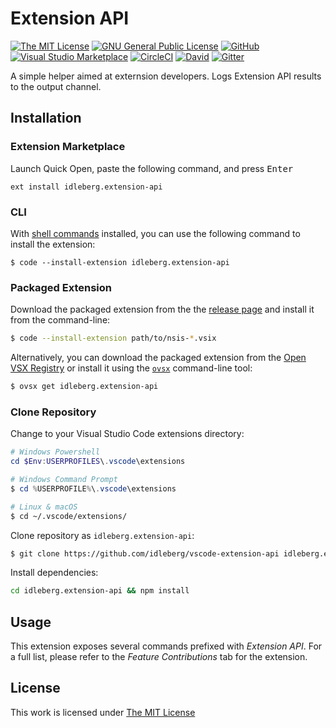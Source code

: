 # Extension API

[![The MIT License](https://flat.badgen.net/badge/license/MIT/orange)](http://opensource.org/licenses/MIT)
[![GNU General Public License](https://flat.badgen.net/badge/license/GPL%20v2/orange)](http://www.gnu.org/licenses/gpl-2.0.html)
[![GitHub](https://flat.badgen.net/github/release/idleberg/vscode-extension-api)](https://github.com/idleberg/vscode-extension-api/releases)
[![Visual Studio Marketplace](https://vsmarketplacebadge.apphb.com/installs-short/idleberg.extension-api.svg?style=flat-square)](https://marketplace.visualstudio.com/items?itemName=idleberg.extension-api)
[![CircleCI](https://flat.badgen.net/circleci/github/idleberg/vscode-extension-api)](https://circleci.com/gh/idleberg/vscode-extension-api)
[![David](https://flat.badgen.net/david/dep/idleberg/vscode-extension-api)](https://david-dm.org/idleberg/vscode-extension-api)
[![Gitter](https://flat.badgen.net/badge/chat/on%20gitter/ff69b4)](https://gitter.im/NSIS-Dev/vscode)

A simple helper aimed at externsion developers. Logs Extension API results to the output channel.

## Installation

### Extension Marketplace

Launch Quick Open, paste the following command, and press <kbd>Enter</kbd>

`ext install idleberg.extension-api`

### CLI

With [shell commands](https://code.visualstudio.com/docs/editor/command-line) installed, you can use the following command to install the extension:

`$ code --install-extension idleberg.extension-api`

### Packaged Extension

Download the packaged extension from the the [release page](https://github.com/idleberg/vscode-extension-api/releases) and install it from the command-line:

```bash
$ code --install-extension path/to/nsis-*.vsix
```

Alternatively, you can download the packaged extension from the [Open VSX Registry](https://open-vsx.org/) or install it using the [`ovsx`](https://www.npmjs.com/package/ovsx) command-line tool:

```bash
$ ovsx get idleberg.extension-api
```

### Clone Repository

Change to your Visual Studio Code extensions directory:

```powershell
# Windows Powershell
cd $Env:USERPROFILES\.vscode\extensions

# Windows Command Prompt
$ cd %USERPROFILE%\.vscode\extensions
```

```bash
# Linux & macOS
$ cd ~/.vscode/extensions/
```

Clone repository as `idleberg.extension-api`:

```bash
$ git clone https://github.com/idleberg/vscode-extension-api idleberg.extension-api
```

Install dependencies:

```bash
cd idleberg.extension-api && npm install
```

## Usage

This extension exposes several commands prefixed with *Extension API*. For a full list, please refer to the *Feature Contributions* tab for the extension.

## License

This work is licensed under [The MIT License](https://opensource.org/licenses/MIT)
